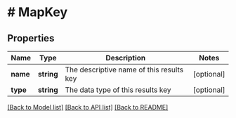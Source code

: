 # # MapKey

## Properties

Name | Type | Description | Notes
------------ | ------------- | ------------- | -------------
**name** | **string** | The descriptive name of this results key | [optional]
**type** | **string** | The data type of this results key | [optional]

[[Back to Model list]](../../README.md#models) [[Back to API list]](../../README.md#endpoints) [[Back to README]](../../README.md)
